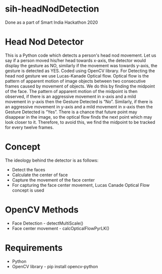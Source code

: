 # sih-headNodDetection
Done as a part of Smart India Hackathon 2020
# Head Nod Detector
This is a Python code which detects a person's head nod movement. Let us say if a person moved his/her head towards x-axis, the detector would display the gesture as NO, similarly if the movement was towards y-axis, the gesture is detected as YES. Coded using OpenCV library. For Detecting the head
nod gesture we use Lucas-Kanade Optical flow. Optical flow is the pattern of
apparent motion of image objects between two consecutive frames caused by
movement of objects. We do this by finding the midpoint of the face. The
pattern of apparent motion of the midpoint is then observed, if there is an
aggressive movement in x-axis and a mild movement in y-axis then the Gesture
Detected is “No”. Similarly, if there is an aggressive movement in y-axis and a
mild movement in x-axis then the Gesture Detected is “Yes”. There is a chance
that future point may disappear in the image, so the optical flow finds the next
point which may look closer to it. Therefore, to avoid this, we find the midpoint
to be tracked for every twelve frames.

# Concept 
The ideology behind the detector is as follows:
  * Detect the faces
  * Calculate the center of face
  * Capture the movement of the face center
  * For capturing the face center movement, Lucas Canade Optical Flow concept is used
# OpenCV Methods
  * Face Detection - detectMultiScale()
  * Face center movement - calcOpticalFlowPyrLK()
# Requirements
 * Python
 * OpenCV library - pip install opencv-python
